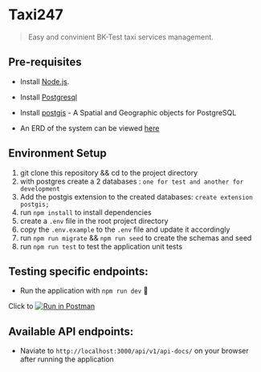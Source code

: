 # Taxi247

> Easy and convinient BK-Test taxi services management.

## Pre-requisites

- Install [Node.js](https://nodejs.org/en/download/).
- Install [Postgresql](https://www.postgresql.org/docs/9.3/tutorial-install.html)
- Install [postgis](https://postgis.net/install/) - A Spatial and Geographic objects for PostgreSQL

- An ERD of the system can be viewed [here](https://drive.google.com/file/d/15-PYykJzNgBFk29q3pRTO4UceBb0DNEp/view?usp=sharing)

## Environment Setup

1. git clone this repository && cd to the project directory
2. with postgres create a 2 databases : `one for test and another for development`
3. Add the postgis extension to the created databases: `create extension postgis;`
4. run `npm install` to install dependencies
5. create a `.env` file in the root project directory
6. copy the `.env.example` to the `.env` file and update it accordingly
7. run `npm run migrate` && `npm run seed` to create the schemas and seed
8. run `npm run test` to test the application unit tests

## Testing specific endpoints:

- Run the application with `npm run dev` 🚀

Click to [![Run in Postman](https://run.pstmn.io/button.svg)](https://app.getpostman.com/run-collection/14dde3cb05c0f432a5d1)

## Available API endpoints:

- Naviate to `http://localhost:3000/api/v1/api-docs/` on your browser after running the application
